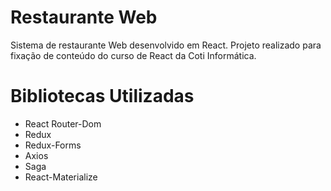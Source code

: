 # Restaurante Web
Sistema de restaurante Web desenvolvido em React.
Projeto realizado para fixação de conteúdo do curso de React da Coti Informática.

# Bibliotecas Utilizadas
- React Router-Dom
- Redux
- Redux-Forms
- Axios
- Saga
- React-Materialize
